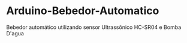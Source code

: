 # Arduino-Bebedor-Automatico
Bebedor automático utilizando sensor Ultrassônico HC-SR04 e Bomba D'agua
